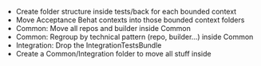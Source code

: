 - Create folder structure inside tests/back for each bounded context
- Move Acceptance Behat contexts into those bounded context folders
- Common: Move all repos and builder inside Common
- Common: Regroup by technical pattern (repo, builder...) inside Common
- Integration: Drop the IntegrationTestsBundle
- Create a Common/Integration folder to move all stuff inside
